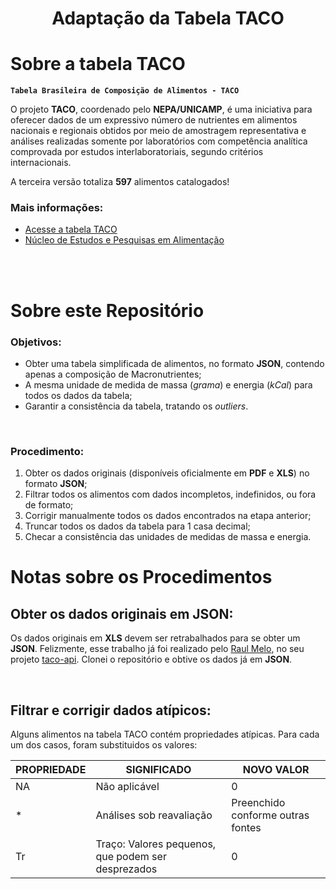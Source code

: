<h1 align='center'>Adaptação da Tabela TACO</h1>

# Sobre a tabela TACO

**`Tabela Brasileira de Composição de Alimentos - TACO`**

O projeto **TACO**, coordenado pelo **NEPA/UNICAMP**, é uma iniciativa para oferecer dados de um expressivo
número de nutrientes em alimentos nacionais e regionais obtidos por meio de amostragem representativa e
análises realizadas somente por laboratórios com competência analítica comprovada por estudos
interlaboratoriais, segundo critérios internacionais.

A terceira versão totaliza **597** alimentos catalogados!

### **Mais informações:**

- [Acesse a tabela TACO](https://www.nepa.unicamp.br/taco/tabela.php?ativo=tabela)
- [Núcleo de Estudos e Pesquisas em Alimentação](https://www.nepa.unicamp.br/)

<br/>
<br/>

# Sobre este Repositório

### **Objetivos:**

- Obter uma tabela simplificada de alimentos, no formato **JSON**, contendo apenas a composição de Macronutrientes;
- A mesma unidade de medida de massa (_grama_) e energia (_kCal_) para todos os dados da tabela;
- Garantir a consistência da tabela, tratando os _outliers_.

<br/>

### **Procedimento:**

1. Obter os dados originais (disponíveis oficialmente em **PDF** e **XLS**) no formato **JSON**;
2. Filtrar todos os alimentos com dados incompletos, indefinidos, ou fora de formato;
3. Corrigir manualmente todos os dados encontrados na etapa anterior;
4. Truncar todos os dados da tabela para 1 casa decimal;
5. Checar a consistência das unidades de medidas de massa e energia.

# Notas sobre os Procedimentos

## **Obter os dados originais em JSON:**

Os dados originais em **XLS** devem ser retrabalhados para se obter um **JSON**. Felizmente, esse trabalho já foi realizado pelo [Raul Melo](https://github.com/raulfdm), no seu projeto [taco-api](https://github.com/raulfdm/taco-api). Clonei o repositório e obtive os dados já em **JSON**.

<br/>

## **Filtrar e corrigir dados atípicos:**

Alguns alimentos na tabela TACO contém propriedades atípicas. Para cada um dos casos, foram substituidos os valores:

| PROPRIEDADE | SIGNIFICADO                                        | NOVO VALOR                        |
| ----------- | -------------------------------------------------- | --------------------------------- |
| NA          | Não aplicável                                      | 0                                 |
| \*          | Análises sob reavaliação                           | Preenchido conforme outras fontes |
| Tr          | Traço: Valores pequenos, que podem ser desprezados | 0                                 |
